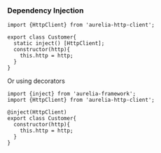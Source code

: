 ### Dependency Injection

```
import {HttpClient} from 'aurelia-http-client';

export class Customer{
  static inject() [HttpClient];
  constructor(http){
    this.http = http;
  }
}
```
Or using decorators

```
import {inject} from 'aurelia-framework';
import {HttpClient} from 'aurelia-http-client';

@inject(HttpClient)
export class Customer{
  constructor(http){
    this.http = http;
  }
}
```